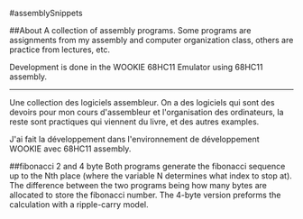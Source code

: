#assemblySnippets

##About
A collection of assembly programs. Some programs are assignments from my assembly and computer organization class, others are practice from lectures, etc.

Development is done in the WOOKIE 68HC11 Emulator using 68HC11 assembly.

---

Une collection des logiciels assembleur. On a des logiciels qui sont des devoirs pour mon cours d'assembleur et l'organisation des ordinateurs, la reste sont practiques qui viennent du livre, et des autres examples.

J'ai fait la développement dans l'environnement de développement WOOKIE avec 68HC11 assembly.

##fibonacci 2 and 4 byte
Both programs generate the fibonacci sequence up to the Nth place (where the variable N determines what index to stop at). The difference between the two programs being how many bytes are allocated to store the fibonacci number. The 4-byte version preforms the calculation with a ripple-carry model.
